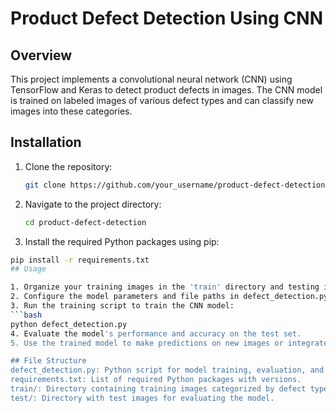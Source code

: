 # Product Defect Detection Using CNN

## Overview
This project implements a convolutional neural network (CNN) using TensorFlow and Keras to detect product defects in images. The CNN model is trained on labeled images of various defect types and can classify new images into these categories.

## Installation
1. Clone the repository:
   ```bash
   git clone https://github.com/your_username/product-defect-detection.git
2. Navigate to the project directory:
     ```bash
     cd product-defect-detection
3. Install the required Python packages using pip:
```bash
pip install -r requirements.txt
## Usage

1. Organize your training images in the 'train' directory and testing images in the 'test' directory.
2. Configure the model parameters and file paths in defect_detection.py as needed.
3. Run the training script to train the CNN model:
```bash
python defect_detection.py
4. Evaluate the model's performance and accuracy on the test set.
5. Use the trained model to make predictions on new images or integrate it into a production system for defect detection.

## File Structure
defect_detection.py: Python script for model training, evaluation, and prediction.
requirements.txt: List of required Python packages with versions.
train/: Directory containing training images categorized by defect type.
test/: Directory with test images for evaluating the model.


   
